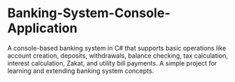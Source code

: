 # Banking-System-Console-Application
A console-based banking system in C# that supports basic operations like account creation, deposits, withdrawals, balance checking, tax calculation, interest calculation, Zakat, and utility bill payments. A simple project for learning and extending banking system concepts.

